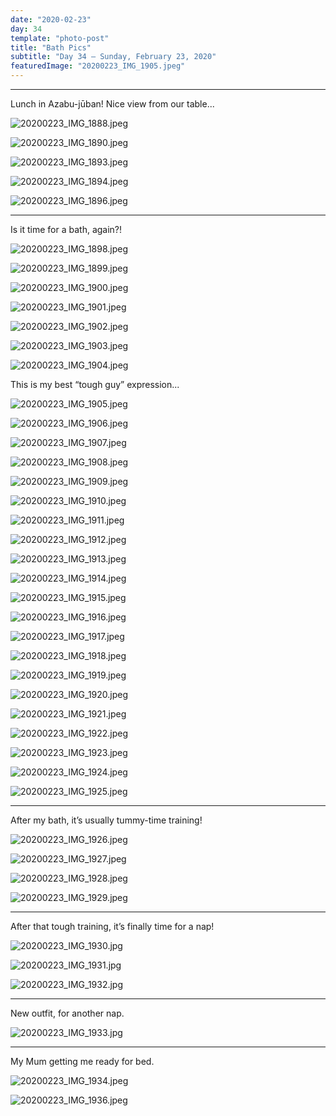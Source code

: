 ```yaml
---
date: "2020-02-23"
day: 34
template: "photo-post"
title: "Bath Pics"
subtitle: "Day 34 – Sunday, February 23, 2020"
featuredImage: "20200223_IMG_1905.jpeg"
---
```


<hr />

Lunch in Azabu-jūban! Nice view from our table...

![20200223_IMG_1888.jpeg](20200223_IMG_1888.jpeg)

![20200223_IMG_1890.jpeg](20200223_IMG_1890.jpeg)

![20200223_IMG_1893.jpeg](20200223_IMG_1893.jpeg)

![20200223_IMG_1894.jpeg](20200223_IMG_1894.jpeg)

![20200223_IMG_1896.jpeg](20200223_IMG_1896.jpeg)

<hr />

Is it time for a bath, again?!

![20200223_IMG_1898.jpeg](20200223_IMG_1898.jpeg)

![20200223_IMG_1899.jpeg](20200223_IMG_1899.jpeg)

![20200223_IMG_1900.jpeg](20200223_IMG_1900.jpeg)

![20200223_IMG_1901.jpeg](20200223_IMG_1901.jpeg)

![20200223_IMG_1902.jpeg](20200223_IMG_1902.jpeg)

![20200223_IMG_1903.jpeg](20200223_IMG_1903.jpeg)

![20200223_IMG_1904.jpeg](20200223_IMG_1904.jpeg)

This is my best “tough guy” expression...

![20200223_IMG_1905.jpeg](20200223_IMG_1905.jpeg)

![20200223_IMG_1906.jpeg](20200223_IMG_1906.jpeg)

![20200223_IMG_1907.jpeg](20200223_IMG_1907.jpeg)

![20200223_IMG_1908.jpeg](20200223_IMG_1908.jpeg)

![20200223_IMG_1909.jpeg](20200223_IMG_1909.jpeg)

![20200223_IMG_1910.jpeg](20200223_IMG_1910.jpeg)

![20200223_IMG_1911.jpeg](20200223_IMG_1911.jpeg)

![20200223_IMG_1912.jpeg](20200223_IMG_1912.jpeg)

![20200223_IMG_1913.jpeg](20200223_IMG_1913.jpeg)

![20200223_IMG_1914.jpeg](20200223_IMG_1914.jpeg)

![20200223_IMG_1915.jpeg](20200223_IMG_1915.jpeg)

![20200223_IMG_1916.jpeg](20200223_IMG_1916.jpeg)

![20200223_IMG_1917.jpeg](20200223_IMG_1917.jpeg)

![20200223_IMG_1918.jpeg](20200223_IMG_1918.jpeg)

![20200223_IMG_1919.jpeg](20200223_IMG_1919.jpeg)

![20200223_IMG_1920.jpeg](20200223_IMG_1920.jpeg)

![20200223_IMG_1921.jpeg](20200223_IMG_1921.jpeg)

![20200223_IMG_1922.jpeg](20200223_IMG_1922.jpeg)

![20200223_IMG_1923.jpeg](20200223_IMG_1923.jpeg)

![20200223_IMG_1924.jpeg](20200223_IMG_1924.jpeg)

![20200223_IMG_1925.jpeg](20200223_IMG_1925.jpeg)

<hr />

After my bath, it’s usually tummy-time training!

![20200223_IMG_1926.jpeg](20200223_IMG_1926.jpeg)

![20200223_IMG_1927.jpeg](20200223_IMG_1927.jpeg)

![20200223_IMG_1928.jpeg](20200223_IMG_1928.jpeg)

![20200223_IMG_1929.jpeg](20200223_IMG_1929.jpeg)

<hr />

After that tough training, it’s finally time for a nap!

![20200223_IMG_1930.jpg](20200223_IMG_1930.jpg)

![20200223_IMG_1931.jpg](20200223_IMG_1931.jpg)

![20200223_IMG_1932.jpg](20200223_IMG_1932.jpg)

<hr />

New outfit, for another nap.

![20200223_IMG_1933.jpg](20200223_IMG_1933.jpg)

<hr />

My Mum getting me ready for bed.

![20200223_IMG_1934.jpeg](20200223_IMG_1934.jpeg)

![20200223_IMG_1936.jpeg](20200223_IMG_1936.jpeg)
